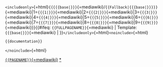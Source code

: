`<includeonly>`{=html}`{{{{{base|}}}`{=mediawiki}/`{{Fallback|{{{base|}}}}}`{=mediawiki}\|1=`{{{1|}}}`{=mediawiki}\|2=`{{{2|}}}`{=mediawiki}\|3=`{{{3|}}}`{=mediawiki}\|4=`{{{4|}}}`{=mediawiki}\|5=`{{{5|}}}`{=mediawiki}\|6=`{{{6|}}}`{=mediawiki}\|7=`{{{7|}}}`{=mediawiki}\|8=`{{{8|}}}`{=mediawiki}\|9=`{{{9|}}}`{=mediawiki}}}{{#ifeq:
`{{FULLPAGENAME}}`{=mediawiki} \| Template:`{{{base|}}}`{=mediawiki} \|
}}`</includeonly>`{=html}`<noinclude>`{=html}

```{=mediawiki}
{{documentation}}
```
`</noinclude>`{=html}

[`{{PAGENAME}}`{=mediawiki}](Category:Autotranslated_templates)
[ \*](Category:Templates)
